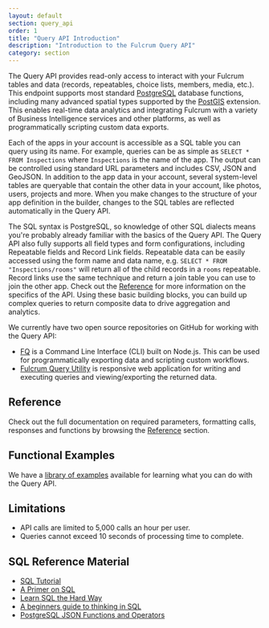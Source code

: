 ```yaml
---
layout: default
section: query_api
order: 1
title: "Query API Introduction"
description: "Introduction to the Fulcrum Query API"
category: section
---
```


The Query API provides read-only access to interact with your Fulcrum tables and data (records, repeatables, choice lists, members, media, etc.). This endpoint supports most standard [PostgreSQL](https://www.postgresql.org/) database functions, including many advanced spatial types supported by the [PostGIS](http://postgis.net/) extension. This enables real-time data analytics and integrating Fulcrum with a variety of Business Intelligence services and other platforms, as well as programmatically scripting custom data exports.

Each of the apps in your account is accessible as a SQL table you can query using its name. For example, queries can be as simple as `SELECT * FROM Inspections` where `Inspections` is the name of the app. The output can be controlled using standard URL parameters and includes CSV, JSON and GeoJSON. In addition to the app data in your account, several system-level tables are queryable that contain the other data in your account, like photos, users, projects and more. When you make changes to the structure of your app definition in the builder, changes to the SQL tables are reflected automatically in the Query API.

The SQL syntax is PostgreSQL, so knowledge of other SQL dialects means you're probably already familiar with the basics of the Query API. The Query API also fully supports all field types and form configurations, including Repeatable fields and Record Link fields. Repeatable data can be easily accessed using the form name and data name, e.g. `SELECT * FROM "Inspections/rooms"` will return all of the child records in a `rooms` repeatable. Record links use the same technique and return a join table you can use to join the other app. Check out the [Reference](/query-api/reference/) for more information on the specifics of the API. Using these basic building blocks, you can build up complex queries to return composite data to drive aggregation and analytics.

We currently have two open source repositories on GitHub for working with the Query API:

* [FQ](https://github.com/fulcrumapp/fq) is a Command Line Interface (CLI) built on Node.js. This can be used for programmatically exporting data and scripting custom workflows.
* [Fulcrum Query Utility](https://github.com/fulcrumapp/fulcrum-query-utility) is responsive web application for writing and executing queries and viewing/exporting the returned data.

## Reference

Check out the full documentation on required parameters, formatting calls, responses and functions by browsing the [Reference](/query-api/reference/) section.

## Functional Examples

We have a [library of examples](/query-api/examples/) available for learning what you can do with the Query API.

## Limitations

- API calls are limited to 5,000 calls an hour per user.
- Queries cannot exceed 10 seconds of processing time to complete.

## SQL Reference Material

 - [SQL Tutorial](http://sqlzoo.net/)
 - [A Primer on SQL](https://leanpub.com/aprimeronsql/read)
 - [Learn SQL the Hard Way](http://sql.learncodethehardway.org/)
 - [A beginners guide to thinking in SQL](http://www.sohamkamani.com/blog/2016/07/07/a-beginners-guide-to-sql/)
 - [PostgreSQL JSON Functions and Operators](https://www.postgresql.org/docs/current/static/functions-json.html)

